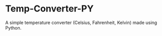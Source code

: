 # Temp-Converter-PY
A simple temperature converter (Celsius, Fahrenheit, Kelvin) made using Python.
